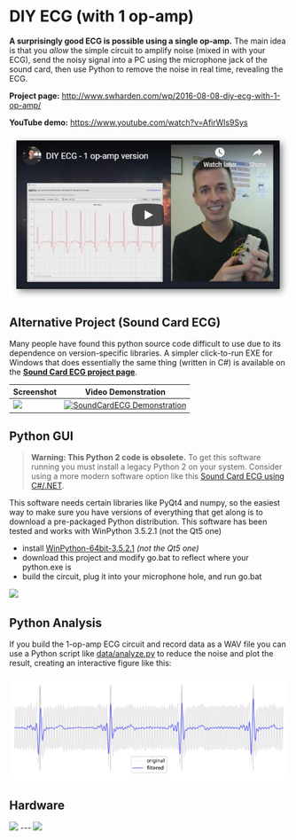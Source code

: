# DIY ECG (with 1 op-amp)
**A surprisingly good ECG is possible using a single op-amp.** The main idea is that you _allow_ the simple circuit to amplify noise (mixed in with your ECG), send the noisy signal into a PC using the microphone jack of the sound card, then use Python to remove the noise in real time, revealing the ECG.


**Project page:** http://www.swharden.com/wp/2016-08-08-diy-ecg-with-1-op-amp/

**YouTube demo:** https://www.youtube.com/watch?v=AfirWls9Sys

[![](software/youtube.png)](https://www.youtube.com/watch?v=AfirWls9Sys)

## Alternative Project (Sound Card ECG)
Many people have found this python source code difficult to use due to its dependence on version-specific libraries. A simpler click-to-run EXE for Windows that does essentially the same thing (written in C#) is available on the [**Sound Card ECG project page**](https://github.com/swharden/SoundCardECG).

Screenshot | Video Demonstration
---|---
![](https://raw.githubusercontent.com/swharden/SoundCardECG/master/src/SoundCardECG/screenshot.png) | [![SoundCardECG Demonstration](https://raw.githubusercontent.com/swharden/SoundCardECG/master/graphics/thumb4-play.jpg)](https://youtu.be/sP_-f5nsOEo)


## Python GUI

> **Warning: This Python 2 code is obsolete.** To get this software running you must install a legacy Python 2 on your system. Consider using a more modern software option like this [Sound Card ECG using C#/.NET](https://github.com/swharden/SoundCardECG).

This software needs certain libraries like PyQt4 and numpy, so the easiest way to make sure you have versions of everything that get along is to download a pre-packaged Python distribution. This software has been tested and works with WinPython 3.5.2.1 (not the Qt5 one)

* install [WinPython-64bit-3.5.2.1](https://sourceforge.net/projects/winpython/files/WinPython_3.5/3.5.2.1/) _(not the Qt5 one)_
* download this project and modify go.bat to reflect where your python.exe is
* build the circuit, plug it into your microphone hole, and run go.bat

<img src="software/demo.png" width="500">

## Python Analysis

If you build the 1-op-amp ECG circuit and record data as a WAV file you can use a Python script like [data/analyze.py](analyze.py) to reduce the noise and plot the result, creating an interactive figure like this:

![](data/result2.png)

## Hardware

<img src="circuit/design.jpg" width="300">
---
<img src="circuit/circuit.jpg" width="300">

